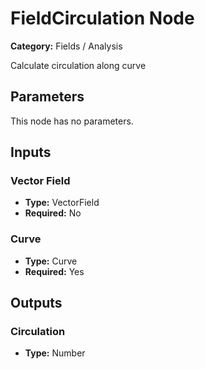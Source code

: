 
# FieldCirculation Node

**Category:** Fields / Analysis

Calculate circulation along curve

## Parameters

This node has no parameters.

## Inputs


### Vector Field
- **Type:** VectorField
- **Required:** No



### Curve
- **Type:** Curve
- **Required:** Yes



## Outputs


### Circulation
- **Type:** Number




